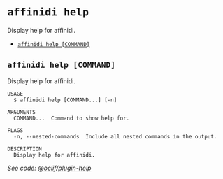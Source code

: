 `affinidi help`
===============

Display help for affinidi.

* [`affinidi help [COMMAND]`](#affinidi-help-command)

## `affinidi help [COMMAND]`

Display help for affinidi.

```
USAGE
  $ affinidi help [COMMAND...] [-n]

ARGUMENTS
  COMMAND...  Command to show help for.

FLAGS
  -n, --nested-commands  Include all nested commands in the output.

DESCRIPTION
  Display help for affinidi.
```

_See code: [@oclif/plugin-help](https://github.com/oclif/plugin-help/blob/v6.2.7/src/commands/help.ts)_
